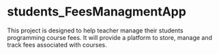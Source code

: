 # students_FeesManagmentApp
This project is designed to help teacher manage their students programming course fees. It will provide a platform to store, manage and track fees associated with courses.
